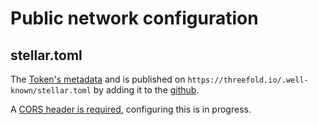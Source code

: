 # Public network configuration

## stellar.toml

The [Token's metadata](https://www.stellar.org/developers/guides/issuing-assets.html#discoverablity-and-meta-information) and is published on `https://threefold.io/.well-known/stellar.toml` by adding it to the [github](https://github.com/threefoldfoundation/www_threefold.io_new/blob/master/.well-known/stellar.toml).

A [CORS header is required](https://www.stellar.org/developers/guides/concepts/stellar-toml.html#enabling-cross-origin-resource-sharing-cors), configuring this is in progress.
